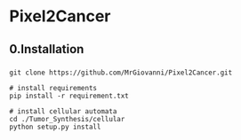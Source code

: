 # Pixel2Cancer

## 0.Installation
###
```
git clone https://github.com/MrGiovanni/Pixel2Cancer.git

# install requirements
pip install -r requirement.txt

# install cellular automata
cd ./Tumor_Synthesis/cellular
python setup.py install 

```

